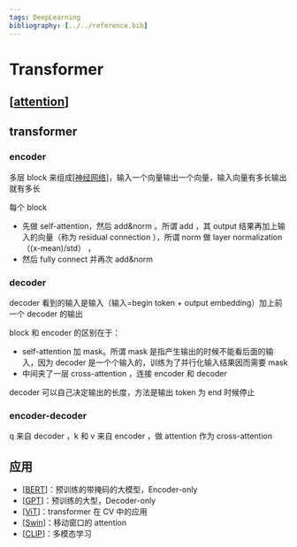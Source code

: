 ```yaml
---
tags: DeepLearning
bibliography: [../../reference.bib]
---
```


# Transformer

## [[attention]]

## transformer

### encoder

多层 block 来组成[[神经网络]]，输入一个向量输出一个向量，输入向量有多长输出就有多长

每个 block

- 先做 self-attention，然后 add&norm 。所谓 add ，其 output 结果再加上输入的向量（称为 residual connection ），所谓 norm 做 layer normalization （(x-mean)/std） ，
- 然后 fully connect 并再次 add&norm

### decoder

decoder 看到的输入是输入（输入=begin token + output embedding）加上前一个 decoder 的输出

block 和 encoder 的区别在于：

- self-attention 加 mask。所谓 mask 是指产生输出的时候不能看后面的输入，因为 decoder 是一个个输入的，训练为了并行化输入结果因而需要 mask
- 中间夹了一层 cross-attention ，连接 encoder 和 decoder

decoder 可以自己决定输出的长度，方法是输出 token 为 end 时候停止

### encoder-decoder

q 来自 decoder ，k 和 v 来自 encoder ，做 attention 作为 cross-attention

## 应用

- [[BERT]]：预训练的带掩码的大模型，Encoder-only
- [[GPT]]：预训练的大型，Decoder-only
- [[ViT]]：transformer 在 CV 中的应用
- [[Swin]]：移动窗口的 attention
- [[CLIP]]：多模态学习

[//begin]: # "Autogenerated link references for markdown compatibility"
[attention]: transformer/attention.md "Attention"
[神经网络]: %E7%A5%9E%E7%BB%8F%E7%BD%91%E7%BB%9C.md "神经网络"
[BERT]: ../model/BERT.md "BERT"
[GPT]: ../model/GPT.md "GPT"
[ViT]: ../model/ViT.md "ViT"
[Swin]: ../model/Swin.md "Swin"
[CLIP]: ../model/CLIP.md "CLIP"
[//end]: # "Autogenerated link references"
